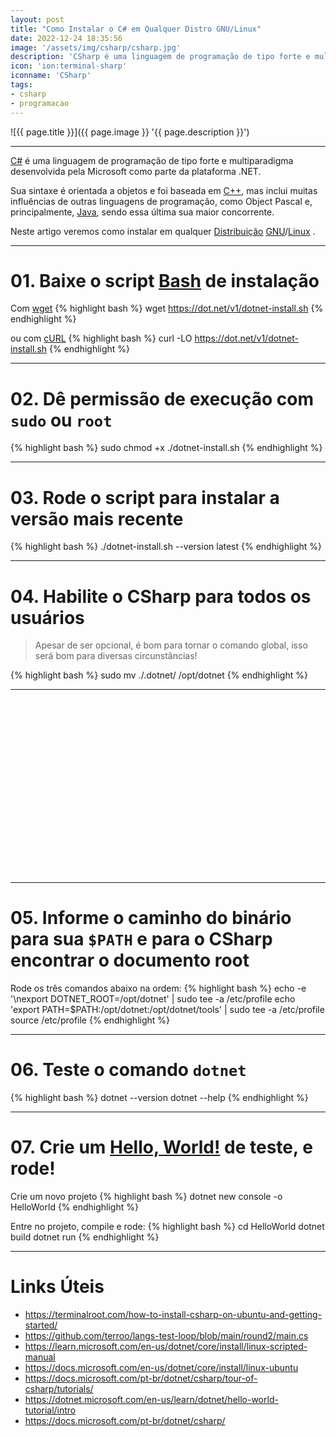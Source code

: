 ```yaml
---
layout: post
title: "Como Instalar o C# em Qualquer Distro GNU/Linux"
date: 2022-12-24 18:35:56
image: '/assets/img/csharp/csharp.jpg'
description: 'CSharp é uma linguagem de programação de tipo forte e multiparadigma desenvolvida pela Microsoft como parte da plataforma .NET.'
icon: 'ion:terminal-sharp'
iconname: 'CSharp'
tags:
- csharp
- programacao
---
```


![{{ page.title }}]({{ page.image }} '{{ page.description }}')

---

[C#](https://terminalroot.com.br/tags#csharp) é uma linguagem de programação de tipo forte e multiparadigma desenvolvida pela Microsoft como parte da plataforma .NET.

Sua sintaxe é orientada a objetos e foi baseada em [C++](https://terminalroot.com.br/tags#cpp), mas inclui muitas influências de outras linguagens de programação, como Object Pascal e, principalmente, [Java](https://terminalroot.com.br/tags#java), sendo essa última sua maior concorrente.

Neste artigo veremos como instalar em qualquer [Distribuição](https://terminalroot.com.br/tags#distros) [GNU](https://terminalroot.com.br/tags#gnu)/[Linux](https://terminalroot.com.br/tags#linux) .

---

# 01. Baixe o script [Bash](https://terminalroot.com.br/tags#bash) de instalação 

Com [wget](https://terminalroot.com.br/2019/05/aprenda-a-explorar-o-comando-wget.html)
{% highlight bash %}
wget https://dot.net/v1/dotnet-install.sh
{% endhighlight %}

ou com [cURL](https://terminalroot.com.br/2019/10/12-dicas-para-voce-usar-o-comando-curl-como-um-ninja.html)
{% highlight bash %}
curl -LO https://dot.net/v1/dotnet-install.sh
{% endhighlight %}

---

# 02. Dê permissão de execução com `sudo` ou `root`
{% highlight bash %}
sudo chmod +x ./dotnet-install.sh
{% endhighlight %}

---

# 03. Rode o script para instalar a versão mais recente
{% highlight bash %}
./dotnet-install.sh --version latest
{% endhighlight %}

---

# 04. Habilite o CSharp para todos os usuários
> Apesar de ser opcional, é bom para tornar o comando global, isso será bom para diversas circunstâncias!

{% highlight bash %}
sudo mv ./.dotnet/ /opt/dotnet
{% endhighlight %}

---


<!-- SQUARE - GAMES ROOT -->
<script async src="//pagead2.googlesyndication.com/pagead/js/adsbygoogle.js"></script>
<ins class="adsbygoogle"
style="display:inline-block;width:336px;height:280px"
data-ad-client="ca-pub-2838251107855362"
data-ad-slot="5351066970"></ins>
<script>
(adsbygoogle = window.adsbygoogle || []).push({});
</script>

---

# 05. Informe o caminho do binário para sua `$PATH` e para o CSharp encontrar o documento root
Rode os três comandos abaixo na ordem:
{% highlight bash %}
echo -e '\nexport DOTNET_ROOT=/opt/dotnet' | sudo tee -a /etc/profile
echo 'export PATH=$PATH:/opt/dotnet:/opt/dotnet/tools' | sudo tee -a /etc/profile
source /etc/profile
{% endhighlight %}

---

# 06. Teste o comando `dotnet`
{% highlight bash %}
dotnet --version
dotnet --help
{% endhighlight %}

---

# 07. Crie um [Hello, World!](https://terminalroot.com.br/2019/10/linguagem-de-programacao.html) de teste, e rode!
Crie um novo projeto
{% highlight bash %}
dotnet new console -o HelloWorld
{% endhighlight %}

Entre no projeto, compile e rode:
{% highlight bash %}
cd HelloWorld
dotnet build
dotnet run
{% endhighlight %}

---

# Links Úteis
+ <https://terminalroot.com/how-to-install-csharp-on-ubuntu-and-getting-started/>
+ <https://github.com/terroo/langs-test-loop/blob/main/round2/main.cs>
+ <https://learn.microsoft.com/en-us/dotnet/core/install/linux-scripted-manual>
+ <https://docs.microsoft.com/en-us/dotnet/core/install/linux-ubuntu>
+ <https://docs.microsoft.com/pt-br/dotnet/csharp/tour-of-csharp/tutorials/>
+ <https://dotnet.microsoft.com/en-us/learn/dotnet/hello-world-tutorial/intro>
+ <https://docs.microsoft.com/pt-br/dotnet/csharp/>



